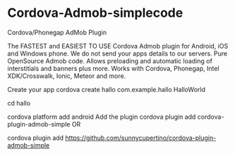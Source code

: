 # Cordova-Admob-simplecode
Cordova/Phonegap AdMob Plugin

The FASTEST and EASIEST TO USE Cordova Admob plugin for Android, iOS and Windows phone. We do not send your apps details to our servers. Pure OpenSource Admob code. Allows preloading and automatic loading of interstitials and banners plus more. Works with Cordova, Phonegap, Intel XDK/Crosswalk, Ionic, Meteor and more.

Create your app
cordova create hallo com.example.hallo HalloWorld

cd hallo

cordova platform add android
Add the plugin
cordova plugin add cordova-plugin-admob-simple
OR

cordova plugin add https://github.com/sunnycupertino/cordova-plugin-admob-simple

